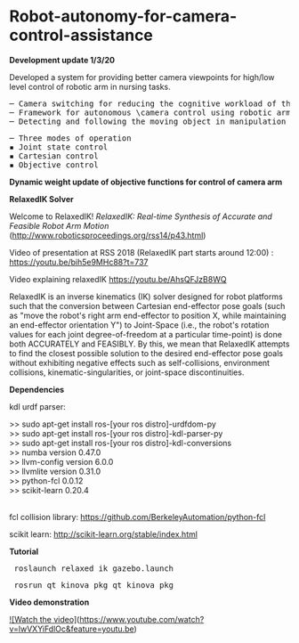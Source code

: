 # Robot-autonomy-for-camera-control-assistance

<b> Development update 1/3/20 </b>

Developed a system for providing better camera viewpoints for high/low level control of robotic arm in nursing tasks.
<pre>
─ Camera switching for reducing the cognitive workload of the user
─ Framework for autonomous \camera control using robotic arm
─ Detecting and following the moving object in manipulation hand while keeping a safe distance to avoid collision
</pre>
<pre>
─ Three modes of operation
▪ Joint state control
▪ Cartesian control
▪ Objective control
</pre>
<b> Dynamic weight update of objective functions for control of camera arm </b>


<b> RelaxedIK Solver </b>

Welcome to RelaxedIK! <i> RelaxedIK: Real-time Synthesis of Accurate and Feasible Robot Arm Motion </i> (http://www.roboticsproceedings.org/rss14/p43.html)

Video of presentation at RSS 2018 (RelaxedIK part starts around 12:00) :
https://youtu.be/bih5e9MHc88?t=737

Video explaining relaxedIK
https://youtu.be/AhsQFJzB8WQ

RelaxedIK is an inverse kinematics (IK) solver designed for robot platforms such that the conversion
between Cartesian end-effector pose goals (such as "move the robot's right arm end-effector to position X, while maintaining an end-effector
orientation Y") to Joint-Space (i.e., the robot's rotation values for each joint degree-of-freedom at a particular time-point) is
done both ACCURATELY and FEASIBLY.  By this, we mean that RelaxedIK attempts to find the closest possible solution to the
desired end-effector pose goals without exhibiting negative effects such as self-collisions, environment collisions,
kinematic-singularities, or joint-space discontinuities.


<b> Dependencies </b>

kdl urdf parser:
<div> >> sudo apt-get install ros-[your ros distro]-urdfdom-py </div>
<div> >> sudo apt-get install ros-[your ros distro]-kdl-parser-py </div>
<div> >> sudo apt-get install ros-[your ros distro]-kdl-conversions </div> 
<div> >> numba version 0.47.0 </div>
<div> >> llvm-config version 6.0.0 </div>
<div> >> llvmlite version 0.31.0 </div>
<div> >> python-fcl 0.0.12 </div>
<div> >> scikit-learn 0.20.4 </div>
<br>

fcl collision library:
https://github.com/BerkeleyAutomation/python-fcl


scikit learn:
http://scikit-learn.org/stable/index.html


<b> Tutorial </b>

<pre> roslaunch relaxed_ik gazebo.launch </pre>
<pre> rosrun qt_kinova_pkg qt_kinova_pkg </pre>

<b> Video demonstration </b>

[![Watch the video]](mp.png)(https://www.youtube.com/watch?v=lwVXYiFdlOc&feature=youtu.be)
